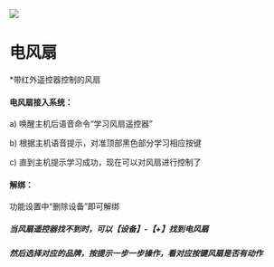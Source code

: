 ![](http://www.cspugoing.com/img/shiwu/Fan.png)

# 电风扇

*带红外遥控器控制的风扇

#### 电风扇接入系统：

a) 唤醒主机后语音命令“学习风扇遥控器”

b) 根据主机语音提示，对准顶部黑色部分学习相应按键 

c) 直到主机提示学习成功，现在可以对风扇进行控制了



#### 解绑：

功能设置中“删除设备”即可解绑

##### 当风扇遥控器找不到时，可以【设备】-【+】找到电风扇

##### 然后选择对应的品牌，按提示一步一步操作，看对应按键风扇是否有动作